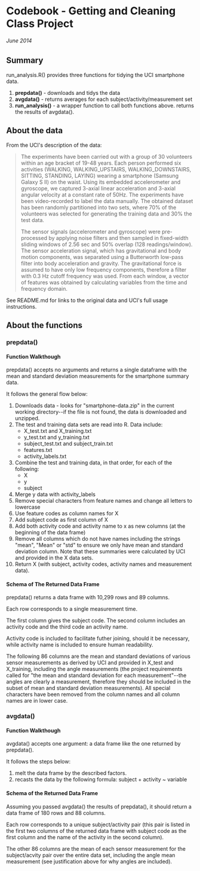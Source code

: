 # Codebook - Getting and Cleaning Class Project
###### June 2014

## Summary

run_analysis.R() provides three functions for tidying the UCI smartphone data. 

1. **prepdata()** - downloads and tidys the data
2. **avgdata()** - returns averages for each subject/activity/measurement set
3. **run_analysis()** - a wrapper function to call both functions above. returns the results of avgdata().

## About the data

From the UCI's description of the data:

> The experiments have been carried out with a group of 30 volunteers within an age bracket of 19-48 years. Each person performed six activities (WALKING, WALKING_UPSTAIRS, WALKING_DOWNSTAIRS, SITTING, STANDING, LAYING) wearing a smartphone (Samsung Galaxy S II) on the waist. Using its embedded accelerometer and gyroscope, we captured 3-axial linear acceleration and 3-axial angular velocity at a constant rate of 50Hz. The experiments have been video-recorded to label the data manually. The obtained dataset has been randomly partitioned into two sets, where 70% of the volunteers was selected for generating the training data and 30% the test data. 
>
>The sensor signals (accelerometer and gyroscope) were pre-processed by applying noise filters and then sampled in fixed-width sliding windows of 2.56 sec and 50% overlap (128 readings/window). The sensor acceleration signal, which has gravitational and body motion components, was separated using a Butterworth low-pass filter into body acceleration and gravity. The gravitational force is assumed to have only low frequency components, therefore a filter with 0.3 Hz cutoff frequency was used. From each window, a vector of features was obtained by calculating variables from the time and frequency domain. 

See README.md for links to the original data and UCI's full usage instructions.

## About the functions

### prepdata()

#### Function Walkthough

prepdata() accepts no arguments and returns a single dataframe with the mean and standard deviation measurements for the smartphone summary data.

It follows the general flow below:

1. Downloads data - looks for "smartphone-data.zip" in the current working directory--if the file is not found, the data is downloaded and unzipped.
2. The test and training data sets are read into R. Data include:
    -	X_test.txt and X_training.txt
    -	y_test.txt and y_training.txt
    -	subject_test.txt and subject_train.txt
    -  features.txt
    -  activity_labels.txt
3. Combine the test and training data, in that order, for each of the following:
    -	X
    -	y
    -	subject
4. Merge y data with activity_labels 
5. Remove special characters from feature names and change all letters to lowercase
6. Use feature codes as column names for X
7. Add subject code as first column of X
8. Add both activity code and activity name to x as new columns (at the beginning of the data frame)
9. Remove all columns which do not have names including the strings "mean", "Mean" or "std" to ensure we only have mean and standard deviation column. Note that these summaries were calculated by UCI and provided in the X data sets.
9. Return X (with subject, activity codes, activity names and measurement data).
 
#### Schema of The Returned Data Frame

prepdata() returns a data frame with 10,299 rows and 89 columns. 

Each row corresponds to a single measurement time. 

The first column gives the subject code. The second column includes an activity code and the third code an activity name.

Activity code is included to facilitate futher joining, should it be necessary, while activity name is included to ensure human readability. 

The following 86 columns are the mean and standard deviations of various sensor measurements as derived by UCI and provided in X_test and X_training, including the angle measurements (the project requirements called for "the mean and standard deviation for each measurement"--the angles are clearly a measurement, therefore they should be included in the subset of mean and standard deviation measurements). All special characters have been removed from the column names and all column names are in lower case.

### avgdata()

#### Function Walkthough

avgdata() accepts one argument: a data frame like the one returned by prepdata(). 

It follows the steps below:

1. melt the data frame by the described factors.
2. recasts the data by the following formula: subject + activity ~ variable

#### Schema of the Returned Data Frame

Assuming you passed avgdata() the results of prepdata(), it should return a data frame of 180 rows and 88 columns.

Each row corresponds to a unique subject/activity pair (this pair is listed in the first two columns of the returned data frame with subject code as the first column and the name of the activity in the second column).

The other 86 columns are the mean of each sensor measurement for the subject/acvity pair over the entire data set, including the angle mean measurement (see justification above for why angles are included). 
